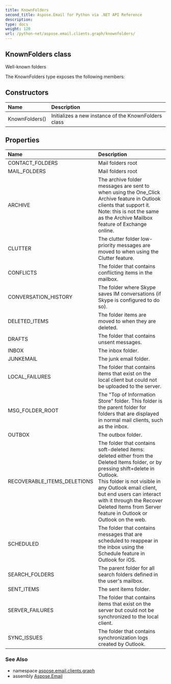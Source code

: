 ```yaml
---
title: KnownFolders
second_title: Aspose.Email for Python via .NET API Reference
description: 
type: docs
weight: 120
url: /python-net/aspose.email.clients.graph/knownfolders/
---
```


## KnownFolders class

Well-known folders

The KnownFolders type exposes the following members:
## Constructors
| Name | Description |
| :- | :- |
|KnownFolders()|Initializes a new instance of the KnownFolders class|
## Properties
| Name | Description |
| :- | :- |
|CONTACT_FOLDERS|Mail folders root|
|MAIL_FOLDERS|Mail folders root|
|ARCHIVE|The archive folder messages are sent to when using the One_Click Archive feature in Outlook clients that support it. <br/>            Note: this is not the same as the Archive Mailbox feature of Exchange online.|
|CLUTTER|The clutter folder low-priority messages are moved to when using the Clutter feature.|
|CONFLICTS|The folder that contains conflicting items in the mailbox.|
|CONVERSATION_HISTORY|The folder where Skype saves IM conversations (if Skype is configured to do so).|
|DELETED_ITEMS|The folder items are moved to when they are deleted.|
|DRAFTS|The folder that contains unsent messages.|
|INBOX|The inbox folder.|
|JUNKEMAIL|The junk email folder.|
|LOCAL_FAILURES|The folder that contains items that exist on the local client but could not be uploaded to the server.|
|MSG_FOLDER_ROOT|The "Top of Information Store" folder. This folder is the parent folder for folders that are displayed in normal mail clients, such as the inbox.|
|OUTBOX|The outbox folder.|
|RECOVERABLE_ITEMS_DELETIONS|The folder that contains soft-deleted items: deleted either from the Deleted Items folder, or by pressing shift+delete in Outlook. <br/>            This folder is not visible in any Outlook email client, <br/>            but end users can interact with it through the Recover Deleted Items from Server feature in Outlook or Outlook on the web.|
|SCHEDULED|The folder that contains messages that are scheduled to reappear in the inbox using the Schedule feature in Outlook for iOS.|
|SEARCH_FOLDERS|The parent folder for all search folders defined in the user's mailbox.|
|SENT_ITEMS|The sent items folder.|
|SERVER_FAILURES|The folder that contains items that exist on the server but could not be synchronized to the local client.|
|SYNC_ISSUES|The folder that contains synchronization logs created by Outlook.|

### See Also

* namespace [aspose.email.clients.graph](/email/python-net/aspose.email.clients.graph/)
* assembly [Aspose.Email](/email/python-net/)

